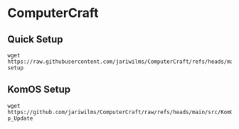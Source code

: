 # ComputerCraft
## Quick Setup
```
wget https://raw.githubusercontent.com/jariwilms/ComputerCraft/refs/heads/main/src/setup.lua setup
```

## KomOS Setup
```
wget https://github.com/jariwilms/ComputerCraft/raw/refs/heads/main/src/KomOS/p_Update.lua p_Update
```
